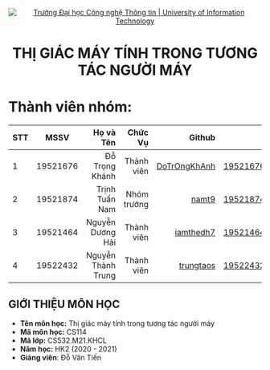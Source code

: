 <!-- Banner -->
<p align="center">
  <a href="https://www.uit.edu.vn/" title="Trường Đại học Công nghệ Thông tin" style="border: none;">
    <img src="https://i.imgur.com/WmMnSRt.png" alt="Trường Đại học Công nghệ Thông tin | University of Information Technology">
  </a>
</p>

<!-- Header -->
<h1 align="center"><b>THỊ GIÁC MÁY TÍNH TRONG TƯƠNG TÁC NGƯỜI MÁY</b></h>

<!-- Main -->
# Thành viên nhóm:
| STT    | MSSV          | Họ và Tên              |Chức Vụ    | Github                                                  | Email                   |
| ------ |:-------------:| ----------------------:|----------:|--------------------------------------------------------:|-------------------------:
| 1      | 19521676      | Đỗ Trọng Khánh         |Thành viên |[DoTrOngKhAnh](https://github.com/DoTrOngKhAnh)  |19521676@gm.uit.edu.vn   |
| 2      | 19521874      | Trịnh Tuấn Nam         |Nhóm trưởng|[namt9](https://github.com/namt9)                        |19521874@gm.uit.edu.vn   |
| 3      | 19521464      | Nguyễn Dương Hải       |Thành viên |[iamthedh7](https://github.com/iamthedh7)                |19521464@gm.uit.edu.vn   |
| 4      | 19522432      | Nguyễn Thành Trung     |Thành viên |[trungtaos](https://github.com/trungtaos)                |19522432@gm.uit.edu.vn   |

## GIỚI THIỆU MÔN HỌC
* **Tên môn học:** Thị giác máy tính trong tương tác người máy
* **Mã môn học:** CS114
* **Mã lớp:** CS532.M21.KHCL
* **Năm học:** HK2 (2020 - 2021)
* **Giảng viên**: Đỗ Văn Tiến

<!-- Footer -->
